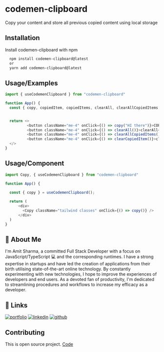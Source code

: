 
# codemen-clipboard

Copy your content and store all previous copied content using local storage




## Installation

Install codemen-clipboard with npm

```bash
  npm install codemen-clipboard@latest
  or
  yarn add codemen-clipboard@latest
```
    
## Usage/Examples

```javascript
import { useCodemenClipboard } from "codemen-clipboard"

function App() {
  const { copy, copiedItem, copiedItems, clearAll, clearAllCopiedItems, clearCopiedItem } = useCodemenClipboard();


  return <>
          <button className="me-4" onClick={() => copy("HI there")}>COPY</button>
          <button className="me-4" onClick={() => clearAll()}>clearAll</button>
          <button className="me-4" onClick={() => clearAllCopiedItems()}>clearAllCopiedItems</button>
          <button className="me-4" onClick={() => clearCopiedItem()}>clearCopiedItem</button>
  </>
}
```


## Usage/Component

```javascript
import Copy, { useCodemenClipboard } from "codemen-clipboard"

function App() {

  const { copy } = useCodemenClipboard();
  
  return (
      <div>
        <Copy className="tailwind classes" onClick={() => copy()} />
      </div>
  )
}
```


## 🚀 About Me
I'm Amit Sharma, a committed Full Stack Developer with a focus on JavaScript/TypeScript 💻 and the corresponding runtimes. I have a strong expertise in startups and have led the creation of applications from their birth utilising state-of-the-art online technology. By constantly experimenting with new technologies, I hope to improve the experiences of developers and end users. As a devoted fan of productivity, I'm dedicated to streamlining procedures and workflows to increase my efficacy as a developer.


## 🔗 Links
[![portfolio](https://img.shields.io/badge/my_portfolio-000?style=for-the-badge&logo=ko-fi&logoColor=white)](https://amit-sharma-dev.vercel.app/)
[![linkedin](https://img.shields.io/badge/linkedin-0A66C2?style=for-the-badge&logo=linkedin&logoColor=white)](https://www.linkedin.com/in/amit-sharma-b32171143/)
[![github](https://img.shields.io/badge/twitter-1DA1F2?style=for-the-badge&logo=twitter&logoColor=white)](https://twitter.com/amit__shaarma)


## Contributing

This is open source project.
[Code](https://github.com/iamamitshrma/codemen-clipboard)

